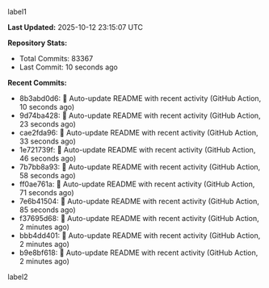 
label1 
<!-- ACTIVITY_START -->
**Last Updated:** 2025-10-12 23:15:07 UTC

**Repository Stats:**
- Total Commits: 83367
- Last Commit: 10 seconds ago

**Recent Commits:**
- 8b3abd0d6: 🤖 Auto-update README with recent activity (GitHub Action, 10 seconds ago)
- 9d74ba428: 🤖 Auto-update README with recent activity (GitHub Action, 23 seconds ago)
- cae2fda96: 🤖 Auto-update README with recent activity (GitHub Action, 33 seconds ago)
- 1e721739f: 🤖 Auto-update README with recent activity (GitHub Action, 46 seconds ago)
- 7b7bb8a93: 🤖 Auto-update README with recent activity (GitHub Action, 58 seconds ago)
- ff0ae761a: 🤖 Auto-update README with recent activity (GitHub Action, 71 seconds ago)
- 7e6b41504: 🤖 Auto-update README with recent activity (GitHub Action, 85 seconds ago)
- f37695d68: 🤖 Auto-update README with recent activity (GitHub Action, 2 minutes ago)
- bbb4dd401: 🤖 Auto-update README with recent activity (GitHub Action, 2 minutes ago)
- b9e8bf618: 🤖 Auto-update README with recent activity (GitHub Action, 2 minutes ago)
<!-- ACTIVITY_END -->

label2
